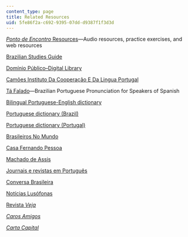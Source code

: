 ```yaml
---
content_type: page
title: Related Resources
uid: 5fe86f2a-c692-9395-07dd-d9387f1f3d3d
---
```


[_Ponto de Encontro_ Resources](https://wps.prenhall.com/ml_ponto_de_encontro_2e/)—Audio resources, practice exercises, and web resources

[Brazilian Studies Guide](http://www.umich.edu/~port150/)

[Domínio Público–Digital Library](http://www.dominiopublico.gov.br/pesquisa/PesquisaObraForm.jsp)

[Camões Instituto Da Cooperação E Da Lingua Portugal](http://www.instituto-camoes.pt/)

[Tá Falado](http://www.coerll.utexas.edu/brazilpod/tafalado/)—Brazilian Portuguese Pronunciation for Speakers of Spanish

[Bilingual Portuguese-English dictionary](http://www.wordreference.com)

[Portuguese dictionary (Brazil)](http://www.aulete.com.br/)

[Portuguese dictionary (Portugal)](http://www.priberam.pt/dlpo/)

[Brasileiros No Mundo](http://www.brasileirosnomundo.itamaraty.gov.br/)

[Casa Fernando Pessoa](http://casafernandopessoa.cm-lisboa.pt/)

[Machado de Assis](http://machado.mec.gov.br/)

[Journais e revistas em Português](http://www.jornaiserevistas.com/)

[Conversa Brasileira](https://www.coerll.utexas.edu/coerll/project/conversa-brasileira)

[Notícias Lusófonas](http://www.noticiaslusofonas.com/)

[Revista _Veja_](http://veja.abril.com.br/)

[_Caros Amigos_](https://en.wikipedia.org/wiki/Caros_Amigos)

[_Carta Capital_](http://www.cartacapital.com.br/)